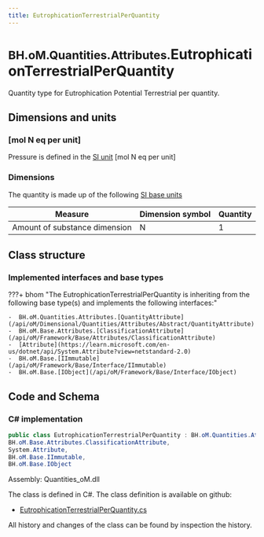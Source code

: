 ```yaml
---
title: EutrophicationTerrestrialPerQuantity
---
```


# <small>BH.oM.Quantities.Attributes.</small>**EutrophicationTerrestrialPerQuantity**

Quantity type for Eutrophication Potential Terrestrial per quantity.

## Dimensions and units

### [mol N eq per unit]

Pressure is defined in the [SI unit](https://bhom.xyz/documentation/BHoM_oM/BHoM-Units-conventions/) [mol N eq per unit]

### Dimensions

The quantity is made up of the following [SI base units](https://en.wikipedia.org/wiki/SI_base_unit)

| Measure        | Dimension symbol | Quantity |
|------------------|--------|----------|
| Amount of substance dimension |  N  |1  |


## Class structure

### Implemented interfaces and base types

???+ bhom "The EutrophicationTerrestrialPerQuantity is inheriting from the following base type(s) and implements the following interfaces:"

    -  BH.oM.Quantities.Attributes.[QuantityAttribute](/api/oM/Dimensional/Quantities/Attributes/Abstract/QuantityAttribute)
    -  BH.oM.Base.Attributes.[ClassificationAttribute](/api/oM/Framework/Base/Attributes/ClassificationAttribute)
    -  [Attribute](https://learn.microsoft.com/en-us/dotnet/api/System.Attribute?view=netstandard-2.0)
    -  BH.oM.Base.[IImmutable](/api/oM/Framework/Base/Interface/IImmutable)
    -  BH.oM.Base.[IObject](/api/oM/Framework/Base/Interface/IObject)




## Code and Schema

### C# implementation

``` C# title="C#"
public class EutrophicationTerrestrialPerQuantity : BH.oM.Quantities.Attributes.QuantityAttribute,
BH.oM.Base.Attributes.ClassificationAttribute,
System.Attribute,
BH.oM.Base.IImmutable,
BH.oM.Base.IObject
```

Assembly: Quantities_oM.dll

The class is defined in C#. The class definition is available on github:

- [EutrophicationTerrestrialPerQuantity.cs](https://github.com/BHoM/BHoM/blob/develop/Quantities_oM/Attributes\EutrophicationTerrestrialPerQuantity.cs)

All history and changes of the class can be found by inspection the history.
